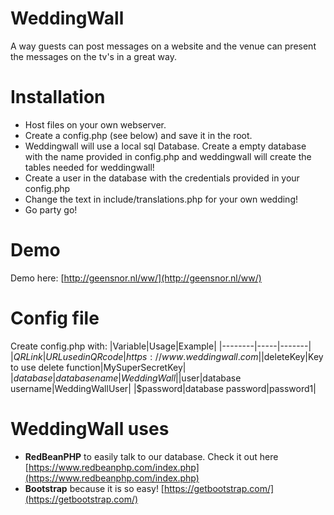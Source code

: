 # WeddingWall
A way guests can post messages on a website and the venue can present the messages on the tv's in a great way.

# Installation
- Host files on your own webserver.
- Create a config.php (see below) and save it in the root.
- Weddingwall will use a local sql Database. Create a empty database with the name provided in config.php and weddingwall will create the tables needed for weddingwall!
- Create a user in the database with the credentials provided in your config.php
- Change the text in include/translations.php for your own wedding!
- Go party go!

# Demo
Demo here: [http://geensnor.nl/ww/](http://geensnor.nl/ww/)

# Config file
Create config.php with:
|Variable|Usage|Example|
|--------|-----|-------|
|$QRLink |URL used in QR code|https://www.weddingwall.com|
|$deleteKey|Key to use delete function|MySuperSecretKey|
|$database|database name|WeddingWall|
|$user|database username|WeddingWallUser|
|$password|database password|password1|

# WeddingWall uses
- **RedBeanPHP** to easily talk to our database. Check it out here [https://www.redbeanphp.com/index.php](https://www.redbeanphp.com/index.php)
- **Bootstrap** because it is so easy! [https://getbootstrap.com/](https://getbootstrap.com/)


